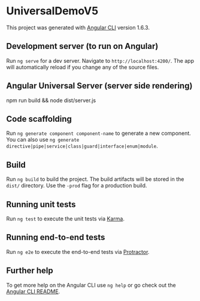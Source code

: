 # UniversalDemoV5

This project was generated with [Angular CLI](https://github.com/angular/angular-cli) version 1.6.3.

## Development server (to run on Angular)

Run `ng serve` for a dev server. Navigate to `http://localhost:4200/`. The app will automatically reload if you change any of the source files.

## Angular Universal Server (server side rendering)

npm run build && node dist/server.js

## Code scaffolding

Run `ng generate component component-name` to generate a new component. You can also use `ng generate directive|pipe|service|class|guard|interface|enum|module`.

## Build

Run `ng build` to build the project. The build artifacts will be stored in the `dist/` directory. Use the `-prod` flag for a production build.

## Running unit tests

Run `ng test` to execute the unit tests via [Karma](https://karma-runner.github.io).

## Running end-to-end tests

Run `ng e2e` to execute the end-to-end tests via [Protractor](http://www.protractortest.org/).

## Further help

To get more help on the Angular CLI use `ng help` or go check out the [Angular CLI README](https://github.com/angular/angular-cli/blob/master/README.md).
